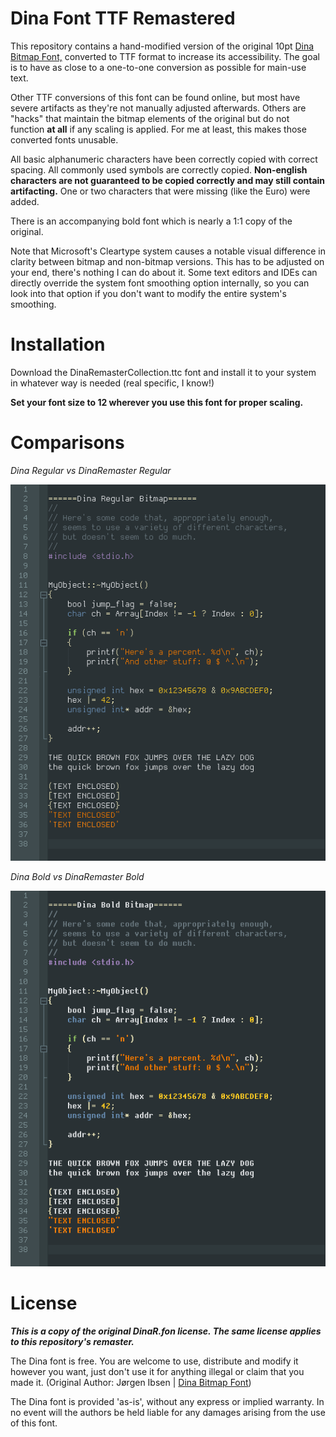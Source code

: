 # Dina Font TTF Remastered
This repository contains a hand-modified version of the original 10pt [Dina Bitmap Font,](https://www.donationcoder.com/Software/Jibz/Dina/) converted to TTF format to increase its accessibility. The goal is to have as close to a one-to-one conversion as possible for main-use text.

Other TTF conversions of this font can be found online, but most have severe artifacts as they're not manually adjusted afterwards. Others are "hacks" that maintain the bitmap elements of the original but do not function **at all** if any scaling is applied. For me at least, this makes those converted fonts unusable.

All basic alphanumeric characters have been correctly copied with correct spacing. All commonly used symbols are correctly copied. **Non-english characters are not guaranteed to be copied correctly and may still contain artifacting.** One or two characters that were missing (like the Euro) were added.

There is an accompanying bold font which is nearly a 1:1 copy of the original.

Note that Microsoft's Cleartype system causes a notable visual difference in clarity between bitmap and non-bitmap versions. This has to be adjusted on your end, there's nothing I can do about it. Some text editors and IDEs can directly override the system font smoothing option internally, so you can look into that option if you don't want to modify the entire system's smoothing.

# Installation
Download the DinaRemasterCollection.ttc font and install it to your system in whatever way is needed (real specific, I know!)

**Set your font size to 12 wherever you use this font for proper scaling.** 

# Comparisons
*Dina Regular vs DinaRemaster Regular*

![](Images/RegularCompare.gif?raw=true)

*Dina Bold vs DinaRemaster Bold*

![](Images/BoldCompare.gif?raw=true)

# License

***This is a copy of the original DinaR.fon license. The same license applies to this repository's remaster.***

The Dina font is free. You are welcome to use, distribute and modify it however you want, just don't use it for anything illegal or claim that you made it. (Original Author: Jørgen Ibsen | [Dina Bitmap Font](https://www.donationcoder.com/Software/Jibz/Dina/))

The Dina font is provided 'as-is', without any express or implied warranty. In no event will the authors be held liable for any damages arising from the use of this font.
